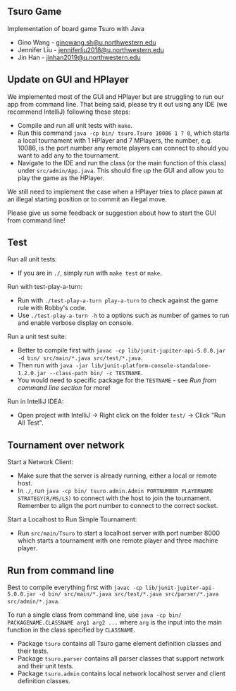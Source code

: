 ## Tsuro Game

Implementation of board game Tsuro with Java

- Gino Wang - ginowang.sh@u.northwestern.edu 
- Jennifer Liu - jenniferliu2018@u.northwestern.edu 
- Jin Han - jinhan2019@u.northwestern.edu

## Update on GUI and HPlayer

We implemented most of the GUI and HPlayer but are struggling to run our app from command line. That being said, please try it out using any IDE (we recommend IntelliJ) following these steps:
- Compile and run all unit tests with `make`. 
- Run this command `java -cp bin/ tsuro.Tsuro 10086 1 7 0`, which starts a local tournament with 1 HPlayer and 7 MPlayers, the number, e.g. 10086, is the port number any remote players can connect to should you want to add any to the tournament.
- Navigate to the IDE and run the class (or the main function of this class) under `src/admin/App.java`. This should fire up the GUI and allow you to play the game as the HPlayer.

We still need to implement the case when a HPlayer tries to place pawn at an illegal starting position or to commit an illegal move.

Please give us some feedback or suggestion about how to start the GUI from command line!

## Test

Run all unit tests: 
- If you are in `./`, simply run with `make test` or `make`. 

Run with test-play-a-turn: 
- Run with `./test-play-a-turn play-a-turn` to check against the game rule with Robby's code.
- Use `./test-play-a-turn -h` to a options such as number of games to run and enable verbose display on console. 

Run a unit test suite: 
- Better to compile first with `javac -cp lib/junit-jupiter-api-5.0.0.jar -d bin/ src/main/*.java src/test/*.java`. 
- Then run with `java -jar lib/junit-platform-console-standalone-1.2.0.jar --class-path bin/ -c TESTNAME`. 
- You would need to specific package for the `TESTNAME` - see *Run from command line section* for more!

Run in IntelliJ IDEA: 
- Open project with IntelliJ -> Right click on the folder `test/` -> Click "Run All Test".

## Tournament over network

Start a Network Client: 
- Make sure that the server is already running, either a local or remote host. 
- In `./`, run `java -cp bin/ tsuro.admin.Admin PORTNUMBER PLAYERNAME STRATEGY(R/MS/LS)` to connect with the host to join the tournament. Remember to align the port number to connect to the correct socket.

Start a Localhost to Run Simple Tournament:  
- Run `src/main/Tsuro` to start a localhost server with port number 8000 which starts a tournament with one remote player and three machine player.

## Run from command line 

Best to compile everything first with `javac -cp lib/junit-jupiter-api-5.0.0.jar -d bin/ src/main/*.java src/test/*.java src/parser/*.java src/admin/*.java`.

To run a single class from command line, use `java -cp bin/ PACKAGENAME.CLASSNAME arg1 arg2 ...` where `arg` is the input into the main function in the class specified by `CLASSNAME`.
- Package `tsuro` contains all Tsuro game element definition classes and their tests.
- Package `tsuro.parser` contains all parser classes that support network and their unit tests.
- Package `tsuro.admin` contains local network localhost server and client definition classes.
